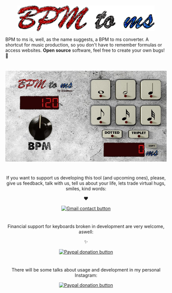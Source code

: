 
  <p align="center">
  <img alt="BPM to ms logo" height="80" src="https://github.com/nguilherme010/BPMtoms/blob/main/Artwork/BPM%20to%20ms%20NO%20BG%20LOGO.png">
  </p>
  

   <p align="center"> 


  BPM to ms is, well, as the name suggests, a BPM to ms converter. A shortcut for music production, so you don't have to remember formulas or access websites. **Open source** software, feel free to create your own bugs! 🐞

  
  </p>


  
#
   <p align="center">
     <img alt="BPM to ms app preview" src="https://github.com/nguilherme010/BPMtoms/blob/main/Artwork/BPMtoms%20print.jpg">
   </p>
   
   
  #
  
   <p align="center">If you want to support us developing this tool (and upcoming ones), please, give us feedback, talk with us, tell us about your life, lets trade virtual hugs, smiles, kind words:
  </p>
  <p align="center">
  ❤️
  </p>
      <div align="center">
      <a href="https://mail.google.com/mail/?extsrc=mailto&url=mailto%3A%3Fto%3Dnguilherme010%40gmail.com%26subject%3DHi%2520There%26">
        <img alt="Gmail contact button" src="https://img.shields.io/badge/Contact-Gmail-red">
      </a>
  </div>


#
   <p align="center">
  Financial support for keyboards broken in development are very welcome, aswell:
  </p>
     <p align="center">
  ✨
  </p>
   <div align="center">
      <a href="https://www.paypal.com/donate?business=nguilherme010%40gmail.com&currency_code=USD">
        <img alt="Paypal donation button" src="https://img.shields.io/badge/Donate-PayPal-green.svg">
      </a>
  </div>
  
  
  #
  <p align="center">There will be some talks about usage and development in my personal Instagram:</p>
  <div align="center">
      <a href="https://www.instagram.com/selffearfulmind/">
        <img alt="Paypal donation button" src="https://img.shields.io/badge/-Instagram-orange">
      </a>
  </div>
